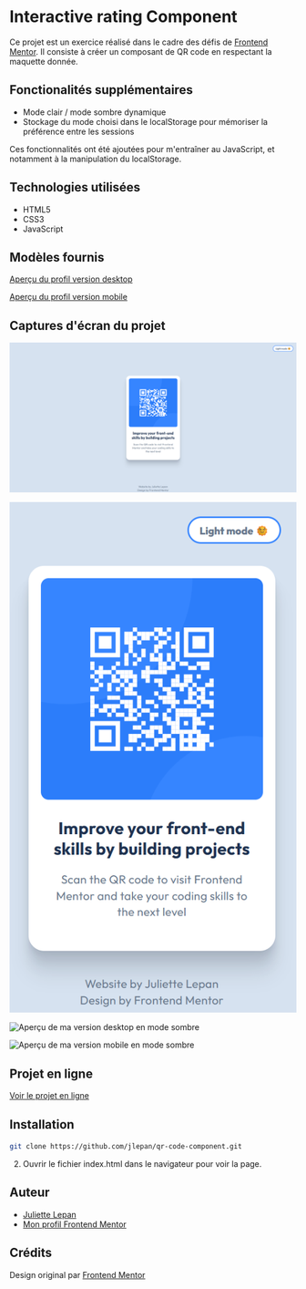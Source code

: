 # **Interactive rating Component**

Ce projet est un exercice réalisé dans le cadre des défis de [Frontend Mentor](https://www.frontendmentor.io/). 
 Il consiste à créer un composant de QR code en respectant la maquette donnée.

## Fonctionalités supplémentaires

- Mode clair / mode sombre dynamique
- Stockage du mode choisi dans le localStorage pour mémoriser la préférence entre les sessions

Ces fonctionnalités ont été ajoutées pour m'entraîner au JavaScript, et notamment à la manipulation du localStorage.

## Technologies utilisées

- HTML5
- CSS3
- JavaScript

## Modèles fournis

[Aperçu du profil version desktop](https://github.com/jlepan/qr-code-component/blob/main/design/desktop-design.jpg)

[Aperçu du profil version mobile](https://github.com/jlepan/qr-code-component/blob/main/design/mobile-design.jpg)

## Captures d'écran du projet

![Aperçu de ma version desktop en mode clair](https://github.com/jlepan/qr-code-component/blob/main/apercu-projet/apercu-light-mode-desktop.png)

![Aperçu de ma version mobile en mode clair](https://github.com/jlepan/qr-code-component/blob/main/apercu-projet/apercu-light-mode-mobile.png)

![Aperçu de ma version desktop en mode sombre](https://github.com/jlepan/qr-code-component/blob/main/apercu-pojet/apercu-dark-mode-desktop.png)


![Aperçu de ma version mobile en mode sombre](https://github.com/jlepan/qr-code-component/blob/main/apercu-pojet/apercu-dark-mode-mobile.png)

## Projet en ligne

[Voir le projet en ligne](https://jlepan.github.io/qr-code-component/)

## Installation
   ```bash
   git clone https://github.com/jlepan/qr-code-component.git
   ```
2. Ouvrir le fichier index.html dans le navigateur pour voir la page.

## Auteur
- [Juliette Lepan](https://github.com/jlepan)  
- [Mon profil Frontend Mentor](https://www.frontendmentor.io/profile/jlepan)

## Crédits
Design original par [Frontend Mentor](https://www.frontendmentor.io/)
